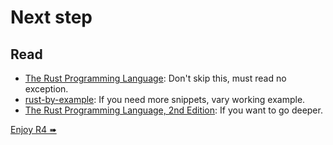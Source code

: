 # Next step

## Read

- [The Rust Programming Language](https://doc.rust-lang.org/book/): Don't skip this, must read no exception.
- [rust-by-example](https://doc.rust-lang.org/rust-by-example/index.html): If you need more snippets, vary working example.
- [The Rust Programming Language, 2nd Edition](https://nostarch.com/rust-programming-language-2nd-edition): If you want to go deeper.

[Enjoy R4 ➠](../r4/mod.md)
